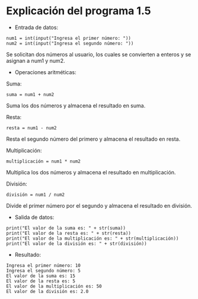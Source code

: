# Explicación del programa 1.5
- Entrada de datos:
```
num1 = int(input("Ingresa el primer número: "))
num2 = int(input("Ingresa el segundo número: "))
```
Se solicitan dos números al usuario, los cuales se convierten a enteros y se asignan a num1 y num2.

- Operaciones aritméticas:

Suma:
```
suma = num1 + num2
```
Suma los dos números y almacena el resultado en suma.

Resta:
```
resta = num1 - num2
```
Resta el segundo número del primero y almacena el resultado en resta.

Multiplicación:
```
multiplicación = num1 * num2
```
Multiplica los dos números y almacena el resultado en multiplicación.

División:
```
división = num1 / num2
```
Divide el primer número por el segundo y almacena el resultado en división.

- Salida de datos:
```
print("El valor de la suma es: " + str(suma)) 
print("El valor de la resta es: " + str(resta)) 
print("El valor de la multiplicación es: " + str(multiplicación)) 
print("El valor de la división es: " + str(división))
```
- Resultado:
```
Ingresa el primer número: 10
Ingresa el segundo número: 5
El valor de la suma es: 15
El valor de la resta es: 5
El valor de la multiplicación es: 50
El valor de la división es: 2.0
```

